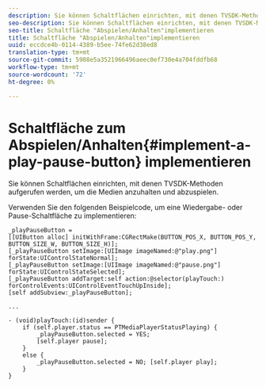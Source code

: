 ```yaml
---
description: Sie können Schaltflächen einrichten, mit denen TVSDK-Methoden aufgerufen werden, um die Medien anzuhalten und abzuspielen.
seo-description: Sie können Schaltflächen einrichten, mit denen TVSDK-Methoden aufgerufen werden, um die Medien anzuhalten und abzuspielen.
seo-title: Schaltfläche "Abspielen/Anhalten"implementieren
title: Schaltfläche "Abspielen/Anhalten"implementieren
uuid: eccdce4b-0114-4389-b5ee-74fe62d38ed8
translation-type: tm+mt
source-git-commit: 5908e5a3521966496aeec0ef730e4a704fddfb68
workflow-type: tm+mt
source-wordcount: '72'
ht-degree: 0%

---
```



# Schaltfläche zum Abspielen/Anhalten{#implement-a-play-pause-button} implementieren

Sie können Schaltflächen einrichten, mit denen TVSDK-Methoden aufgerufen werden, um die Medien anzuhalten und abzuspielen.

Verwenden Sie den folgenden Beispielcode, um eine Wiedergabe- oder Pause-Schaltfläche zu implementieren:

<!--<a id="example_BC2632D673FE451190A30A23145090D0"></a>-->

```
_playPauseButton =  
[[UIButton alloc] initWithFrame:CGRectMake(BUTTON_POS_X, BUTTON_POS_Y, BUTTON_SIZE_W, BUTTON_SIZE_H)]; 
[_playPauseButton setImage:[UIImage imageNamed:@"play.png"] forState:UIControlStateNormal];  
[_playPauseButton setImage:[UIImage imageNamed:@"pause.png"] forState:UIControlStateSelected]; 
[_playPauseButton addTarget:self action:@selector(playTouch:) forControlEvents:UIControlEventTouchUpInside]; 
[self addSubview:_playPauseButton]; 
 
... 
 
- (void)playTouch:(id)sender { 
    if (self.player.status == PTMediaPlayerStatusPlaying) { 
        _playPauseButton.selected = YES;  
        [self.player pause]; 
    } 
    else { 
        _playPauseButton.selected = NO; [self.player play]; 
    } 
} 
```

